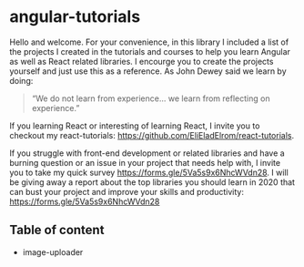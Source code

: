# angular-tutorials

Hello and welcome. For your convenience, in this library I included a list of the projects I created in the tutorials and courses to help you learn Angular as well as React related libraries. I encourge you to create the projects yourself and just use this as a reference.  As John Dewey said we learn by doing:
> “We do not learn from experience... we learn from reflecting on experience.” 

If you learning React or interesting of learning React, I invite you to checkout my react-tutorials: https://github.com/EliEladElrom/react-tutorials.

If you struggle with front-end development or related libraries and have a burning question or an issue in your project that needs help with, I invite you to take my quick survey https://forms.gle/5Va5s9x6NhcWVdn28. I will be giving away a report about the top libraries you should learn in 2020 that can bust your project and improve your skills and productivity: https://forms.gle/5Va5s9x6NhcWVdn28

Table of content
----------------

* image-uploader